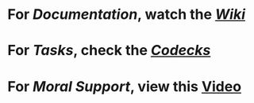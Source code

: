 # For *Documentation*, watch the *[Wiki](https://github.com/Casey-Hofland/A_Dark_Fairytale/wiki)*
# For *Tasks*, check the *[Codecks](https://defaultcompany.codecks.io/decks)*
# For *Moral Support*, view this [Video](https://www.youtube.com/watch?v=dQw4w9WgXcQ)
